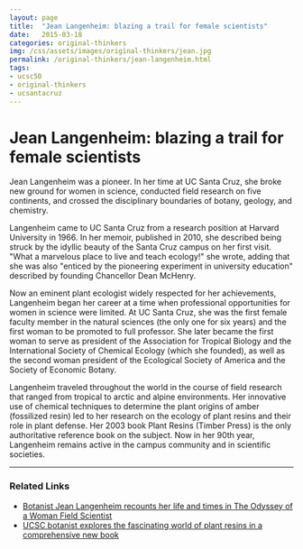 ```yaml
---
layout: page
title:  "Jean Langenheim: blazing a trail for female scientists"
date:   2015-03-18
categories: original-thinkers
img: /css/assets/images/original-thinkers/jean.jpg
permalink: /original-thinkers/jean-langenheim.html
tags: 
- ucsc50
- original-thinkers
- ucsantacruz
---
```


# Jean Langenheim: blazing a trail for female scientistsJean Langenheim was a pioneer. In her time at UC Santa Cruz, she broke new ground for women in science, conducted field research on five continents, and crossed the disciplinary boundaries of botany, geology, and chemistry.Langenheim came to UC Santa Cruz from a research position at Harvard University in 1966. In her memoir, published in 2010, she described being struck by the idyllic beauty of the Santa Cruz campus on her first visit. "What a marvelous place to live and teach ecology!" she wrote, adding that she was also "enticed by the pioneering experiment in university education" described by founding Chancellor Dean McHenry. Now an eminent plant ecologist widely respected for her achievements, Langenheim began her career at a time when professional opportunities for women in science were limited. At UC Santa Cruz, she was the first female faculty member in the natural sciences (the only one for six years) and the first woman to be promoted to full professor. She later became the first woman to serve as president of the Association for Tropical Biology and the International Society of Chemical Ecology (which she founded), as well as the second woman president of the Ecological Society of America and the Society of Economic Botany.Langenheim traveled throughout the world in the course of field research that ranged from tropical to arctic and alpine environments. Her innovative use of chemical techniques to determine the plant origins of amber (fossilized resin) led to her research on the ecology of plant resins and their role in plant defense. Her 2003 book Plant Resins (Timber Press) is the only authoritative reference book on the subject. Now in her 90th year, Langenheim remains active in the campus community and in scientific societies.***

### Related Links

- [Botanist Jean Langenheim recounts her life and times in The Odyssey of a Woman Field Scientist](http://news.ucsc.edu/2010/05/3771.html)
- [UCSC botanist explores the fascinating world of plant resins in a comprehensive new book](http://currents.ucsc.edu/02-03/05-26/langenheim.html)